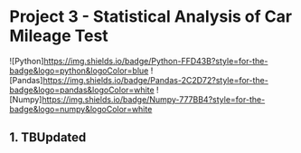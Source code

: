 # Project 3 - Statistical Analysis of Car Mileage Test

![Python]https://img.shields.io/badge/Python-FFD43B?style=for-the-badge&logo=python&logoColor=blue
![Pandas]https://img.shields.io/badge/Pandas-2C2D72?style=for-the-badge&logo=pandas&logoColor=white
![Numpy]https://img.shields.io/badge/Numpy-777BB4?style=for-the-badge&logo=numpy&logoColor=white
<br>

## 1. TBUpdated

